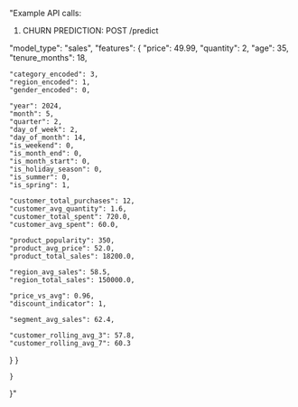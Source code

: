 "Example API calls:

1. CHURN PREDICTION:
POST /predict

  "model_type": "sales",
    "features": {
    "price": 49.99,
    "quantity": 2,
    "age": 35,
    "tenure_months": 18,

    "category_encoded": 3,
    "region_encoded": 1,
    "gender_encoded": 0,

    "year": 2024,
    "month": 5,
    "quarter": 2,
    "day_of_week": 2,
    "day_of_month": 14,
    "is_weekend": 0,
    "is_month_end": 0,
    "is_month_start": 0,
    "is_holiday_season": 0,
    "is_summer": 0,
    "is_spring": 1,

    "customer_total_purchases": 12,
    "customer_avg_quantity": 1.6,
    "customer_total_spent": 720.0,
    "customer_avg_spent": 60.0,

    "product_popularity": 350,
    "product_avg_price": 52.0,
    "product_total_sales": 18200.0,

    "region_avg_sales": 58.5,
    "region_total_sales": 150000.0,

    "price_vs_avg": 0.96,
    "discount_indicator": 1,

    "segment_avg_sales": 62.4,

    "customer_rolling_avg_3": 57.8,
    "customer_rolling_avg_7": 60.3
  }
}
  

    }
}"
